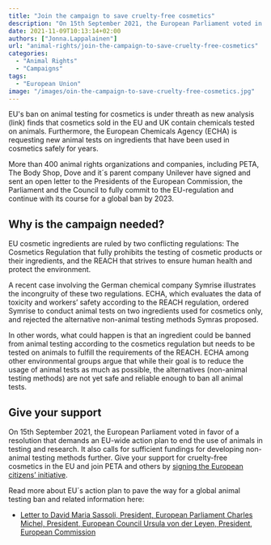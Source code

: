 ```yaml
---
title: "Join the campaign to save cruelty-free cosmetics"
description: "On 15th September 2021, the European Parliament voted in favor of a resolution that demands an EU-wide action plan to end the use of animals in testing and research. It also calls for sufficient fundings for developing non-animal testing methods further. Give your support for cruelty-free cosmetics in the EU and join PETA and others by signing the European citizens’ initiative."
date: 2021-11-09T10:13:14+02:00
authors: ["Jonna.Lappalainen"]
url: "animal-rights/join-the-campaign-to-save-cruelty-free-cosmetics"
categories: 
  - "Animal Rights"
  - "Campaigns"
tags: 
  - "European Union"
image: "/images/oin-the-campaign-to-save-cruelty-free-cosmetics.jpg"
---
```


EU's ban on animal testing for cosmetics is under threath as new analysis (link) finds that cosmetics sold in the EU and UK contain chemicals tested on animals. Furthermore, the European Chemicals Agency (ECHA) is requesting new animal tests on ingredients that have been used in cosmetics safely for years. 

More than 400 animal rights organizations and companies, including PETA, The Body Shop, Dove and it´s parent company Unilever have signed and sent an open letter to the Presidents of the European Commission, the Parliament and the Council to fully commit to the EU-regulation and continue with its course for a global ban by 2023.

## **Why is the campaign needed?**

EU cosmetic ingredients are ruled by two conflicting regulations: The Cosmetics Regulation that fully prohibits the testing of cosmetic products or their ingredients, and the REACH that strives to ensure human health and protect the environment. 

A recent case involving the German chemical company Symrise illustrates the incongruity of these two regulations. ECHA, which evaluates the data of toxicity and workers’ safety according to the REACH regulation, ordered Symrise to conduct animal tests on two ingredients used for cosmetics only, and rejected the alternative non-animal testing methods Symras proposed. 

In other words, what could happen is that an ingredient could be banned from animal testing according to the cosmetics regulation but needs to be tested on animals to fulfill the requirements of the REACH. ECHA among other environmental groups argue that while their goal is to reduce the usage of animal tests as much as possible, the alternatives (non-animal testing methods) are not yet safe and reliable enough to ban all animal tests. 

## **Give your support**

On 15th September 2021, the European Parliament voted in favor of a resolution that demands an EU-wide action plan to end the use of animals in testing and research. It also calls for sufficient fundings for developing non-animal testing methods further. Give your support for cruelty-free cosmetics in the EU and join PETA and others by [signing the European citizens’ initiative](https://eci.ec.europa.eu/019/public/#/screen/home).

Read more about EU´s action plan to pave the way for a global animal testing ban and related information here:

- [Letter to David Maria Sassoli, President, European Parliament Charles Michel, President, European Council Ursula von der Leyen, President, European Commission](https://www.peta.org.uk/wp-content/uploads/2020/12/Open-Letter-Cosmetics-Animal-Testing-Ban-Effectively-Shredded-1.pdf)
